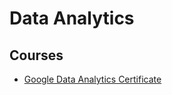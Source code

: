 # Data Analytics

## Courses

- [Google Data Analytics Certificate](https://grow.google/dataanalytics/#?modal_active=none)
